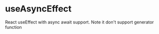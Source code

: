 # useAsyncEffect

React useEffect with async await support. Note it don't support generator function
